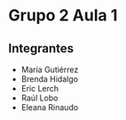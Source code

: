 # Grupo 2 Aula 1

## Integrantes 

- María Gutiérrez
- Brenda Hidalgo
- Eric Lerch
- Raúl Lobo
- Eleana Rinaudo
